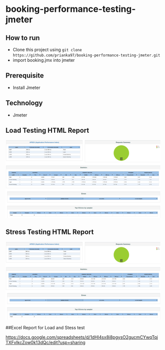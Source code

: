 # booking-performance-testing-jmeter

## How to run
- Clone this project using `git clone https://github.com/prianka97/booking-performance-testing-jmeter.git`
- import booking.jmx into jmeter

## Prerequisite
- Install Jmeter

## Technology 
- Jmeter

## Load Testing HTML Report

![load-test-report](images/load-test-report.png)

## Stress Testing HTML Report

![stress-test-report](images/stress-test-report.png)

##Excel Report for Load and Stess test

https://docs.google.com/spreadsheets/d/1dHI4sx8i8pgysO2gucmCYwqTqjTXFvIkcZow0k13dQc/edit?usp=sharing
